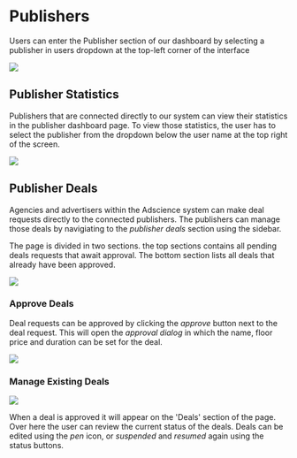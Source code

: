 # Publishers

Users can enter the Publisher section of our dashboard by selecting a publisher in users dropdown at the top-left corner of the interface

[![][select-publisher]][select-publisher]

## Publisher Statistics

Publishers that are connected directly to our system can view their statistics in the publisher dashboard page. To view those statistics, the user has to select the publisher from the dropdown below the user name at the top right of the screen.

[![][publisher-statistics]][publisher-statistics]

## Publisher Deals
Agencies and advertisers within the Adscience system can make deal requests directly to the connected publishers. The publishers can manage those deals by navigiating to the _publisher deals_ section using the sidebar.

The page is divided in two sections. the top sections contains all pending deals requests that await approval. The bottom section lists all deals that already have been approved.

[![][publisher-deals]][publisher-deals]

### Approve Deals
Deal requests can be approved by clicking the _approve_ button next to the deal request. This will open the _approval dialog_ in which the name, floor price and duration can be set for the deal.

[![][approve-deals]][approve-deals]

### Manage Existing Deals

[![][approved-deal]][approved-deal]

When a deal is approved it will appear on the 'Deals' section of the page. Over here the user can review the current status of the deals. Deals can be edited using the _pen_ icon, or _suspended_ and _resumed_ again using the status buttons.

[select-publisher]: ../img/publishers/select-publisher.png
[publisher-statistics]: ../img/publishers/stats.png
[publisher-deals]: ../img/publishers/deals.png
[approve-deals]: ../img/publishers/deals-approve.png
[approved-deal]: ../img/publishers/deals2.png